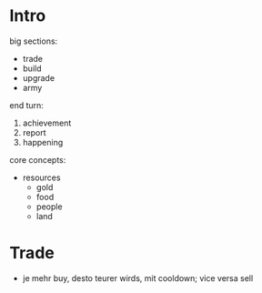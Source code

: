 
# Intro

big sections:

* trade
* build
* upgrade
* army

end turn:

1. achievement
1. report
1. happening

core concepts:

* resources
    - gold
    - food
    - people
    - land

# Trade

* je mehr buy, desto teurer wirds, mit cooldown; vice versa sell
